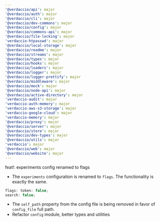 ```yaml
---
'@verdaccio/api': major
'@verdaccio/auth': major
'@verdaccio/cli': major
'@verdaccio/dev-commons': major
'@verdaccio/config': major
'@verdaccio/commons-api': major
'@verdaccio/file-locking': major
'verdaccio-htpasswd': major
'@verdaccio/local-storage': major
'@verdaccio/readme': major
'@verdaccio/streams': major
'@verdaccio/types': major
'@verdaccio/hooks': major
'@verdaccio/loaders': major
'@verdaccio/logger': major
'@verdaccio/logger-prettify': major
'@verdaccio/middleware': major
'@verdaccio/mock': major
'@verdaccio/node-api': major
'@verdaccio/active-directory': major
'verdaccio-audit': major
'verdaccio-auth-memory': major
'verdaccio-aws-s3-storage': major
'verdaccio-google-cloud': major
'verdaccio-memory': major
'@verdaccio/proxy': major
'@verdaccio/server': major
'@verdaccio/store': major
'@verdaccio/dev-types': major
'@verdaccio/utils': major
'verdaccio': major
'@verdaccio/web': major
'@verdaccio/website': major
---
```


feat!: experiments config renamed to flags

- The `experiments` configuration is renamed to `flags`. The functionality is exactly the same.

```js
flags: token: false;
search: false;
```

- The `self_path` property from the config file is being removed in favor of `config_file` full path.
- Refactor `config` module, better types and utilities
